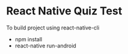 # React Native Quiz Test
To build project using react-native-cli
* npm install
* react-native run-android
